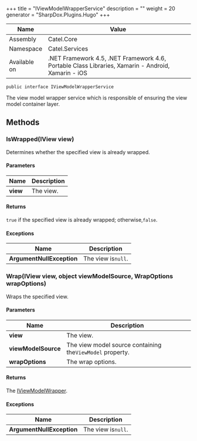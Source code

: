 

+++
title = "IViewModelWrapperService" 
description = ""
weight = 20
generator = "SharpDox.Plugins.Hugo"
+++

Name|Value
---|---
Assembly|Catel.Core
Namespace|Catel.Services
Available on|.NET Framework 4.5, .NET Framework 4.6, Portable Class Libraries, Xamarin - Android, Xamarin - iOS

```
public interface IViewModelWrapperService
```

The view model wrapper service which is responsible of ensuring the view model container layer.

## Methods

### IsWrapped(IView view)

Determines whether the specified view is already wrapped.

#### Parameters

Name|Description
---|---
**view**|The view.

#### Returns

`true` if the specified view is already wrapped; otherwise,`false`.

#### Exceptions

Name|Description
---|---
**ArgumentNullException**|The view is`null`.

### Wrap(IView view, object viewModelSource, WrapOptions wrapOptions)

Wraps the specified view.

#### Parameters

Name|Description
---|---
**view**|The view.
**viewModelSource**|The view model source containing the`ViewModel` property.
**wrapOptions**|The wrap options.

#### Returns

The [IViewModelWrapper](#).

#### Exceptions

Name|Description
---|---
**ArgumentNullException**|The view is`null`.

